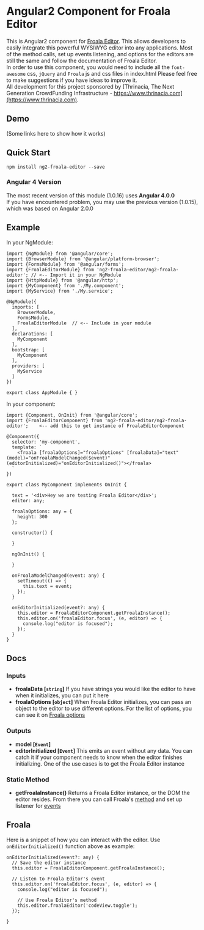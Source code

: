 # Angular2 Component for Froala Editor

This is Angular2 component for [Froala Editor](https://github.com/froala/wysiwyg-editor). This allows developers
to easily integrate this powerful WYSIWYG editor into any applications.
Most of the method calls, set up events listening, and options for the editors are still the same and follow the documentation of Froala Editor.  
In order to use this component, you would need to include all the `font-awesome` css, `jQuery` and `Froala` js and css files in index.html
Please feel free to make suggestions if you have ideas to improve it.  
All development for this project sponsored by [Thrinacia, The Next Generation CrowdFunding Infrastructure - https://www.thrinacia.com](https://www.thrinacia.com).

## Demo

(Some links here to show how it works)

## Quick Start

```
npm install ng2-froala-editor --save
```

### Angular 4 Version

The most recent version of this module (1.0.16) uses **Angular 4.0.0**  
If you have encountered problem, you may use the previous version (1.0.15), which was based on Angular 2.0.0

## Example

In your NgModule:

```
import {NgModule} from '@angular/core';
import {BrowserModule} from '@angular/platform-browser';
import {FormsModule} from '@angular/forms';
import {FroalaEditorModule} from 'ng2-froala-editor/ng2-froala-editor'; // <-- Import it in your NgModule
import {HttpModule} from '@angular/http';
import {MyComponent} from './My.component';
import {MyService} from './My.service';

@NgModule({
  imports: [
    BrowserModule,
    FormsModule,
    FroalaEditorModule  // <-- Include in your module
  ],
  declarations: [
    MyComponent
  ],
  bootstrap: [
    MyComponent
  ],
  providers: [
    MyService
  ]
})

export class AppModule { }
```

In your component:
```
import {Component, OnInit} from '@angular/core';
import {FroalaEditorComponent} from 'ng2-froala-editor/ng2-froala-editor';    <-- add this to get instance of FroalaEditorComponent

@Component({
  selector: 'my-component',
  template: `
    <froala [froalaOptions]="froalaOptions" [froalaData]="text" (model)="onFroalaModelChanged($event)" (editorInitialized)="onEditorInitialized()"></froala>
  `
})

export class MyComponent implements OnInit {

  text = '<div>Hey we are testing Froala Editor</div>';
  editor: any;

  froalaOptions: any = {
    height: 300
  };

  constructor() {

  }

  ngOnInit() {

  }

  onFroalaModelChanged(event: any) {
    setTimeout(() => {
      this.text = event;
    });
  }

  onEditorInitialized(event?: any) {
    this.editor = FroalaEditorComponent.getFroalaInstance();
    this.editor.on('froalaEditor.focus', (e, editor) => {
      console.log("editor is focused");
    });
  }
}
```

## Docs

### Inputs
* **froalaData [`string`]** If you have strings you would like the editor to have when it initializes, you can put it here
* **froalaOptions [`object`]** When Froala Editor initializes, you can pass an object to the editor to use different options. 
For the list of options, you can see it on [Froala options](https://www.froala.com/wysiwyg-editor/docs/options)

### Outputs
* **model [`Event`]**
* **editorInitialized [`Event`]** This emits an event without any data. You can catch it if your component needs to know when the editor finishes initializing.
One of the use cases is to get the Froala Editor instance

### Static Method
* **getFroalaInstance()** Returns a Froala Editor instance, or the DOM the editor resides. From there you can call Froala's [method](https://www.froala.com/wysiwyg-editor/docs/methods) and set up listener for [events](https://www.froala.com/wysiwyg-editor/docs/events)

## Froala
Here is a snippet of how you can interact with the editor. 
Use `onEditorInitialized()` function above as example:
```
onEditorInitialized(event?: any) {
  // Save the editor instance
  this.editor = FroalaEditorComponent.getFroalaInstance();

  // Listen to Froala Editor's event
  this.editor.on('froalaEditor.focus', (e, editor) => {
    console.log("editor is focused");

    // Use Froala Editor's method
    this.editor.froalaEditor('codeView.toggle');
  });

}
```